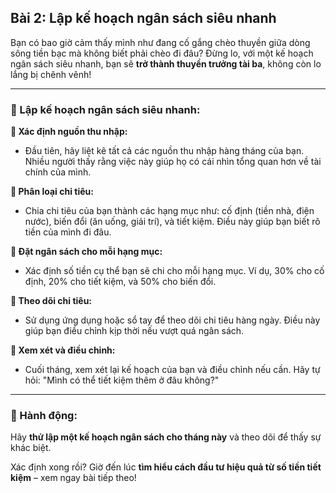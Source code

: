 ## Bài 2: Lập kế hoạch ngân sách siêu nhanh  

Bạn có bao giờ cảm thấy mình như đang cố gắng chèo thuyền giữa dòng sông tiền bạc mà không biết phải chèo đi đâu? Đừng lo, với một kế hoạch ngân sách siêu nhanh, bạn sẽ **trở thành thuyền trưởng tài ba**, không còn lo lắng bị chênh vênh!

---

### 📌 Lập kế hoạch ngân sách siêu nhanh:  

**🔹 Xác định nguồn thu nhập:**
- Đầu tiên, hãy liệt kê tất cả các nguồn thu nhập hàng tháng của bạn. Nhiều người thấy rằng việc này giúp họ có cái nhìn tổng quan hơn về tài chính của mình.

**🔹 Phân loại chi tiêu:**
- Chia chi tiêu của bạn thành các hạng mục như: cố định (tiền nhà, điện nước), biến đổi (ăn uống, giải trí), và tiết kiệm. Điều này giúp bạn biết rõ tiền của mình đi đâu.

**🔹 Đặt ngân sách cho mỗi hạng mục:**
- Xác định số tiền cụ thể bạn sẽ chi cho mỗi hạng mục. Ví dụ, 30% cho cố định, 20% cho tiết kiệm, và 50% cho biến đổi.

**🔹 Theo dõi chi tiêu:**
- Sử dụng ứng dụng hoặc sổ tay để theo dõi chi tiêu hàng ngày. Điều này giúp bạn điều chỉnh kịp thời nếu vượt quá ngân sách.

**🔹 Xem xét và điều chỉnh:**
- Cuối tháng, xem xét lại kế hoạch của bạn và điều chỉnh nếu cần. Hãy tự hỏi: "Mình có thể tiết kiệm thêm ở đâu không?"

---

### 🚀 Hành động:  

Hãy **thử lập một kế hoạch ngân sách cho tháng này** và theo dõi để thấy sự khác biệt.

Xác định xong rồi? Giờ đến lúc **tìm hiểu cách đầu tư hiệu quả từ số tiền tiết kiệm** – xem ngay bài tiếp theo!  